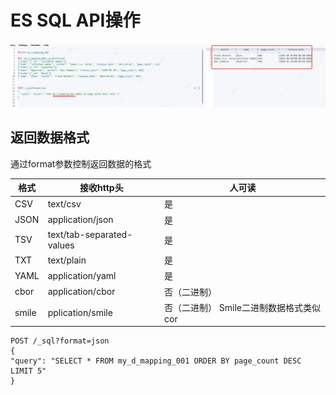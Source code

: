 # ES SQL API操作
![img_53.png](img_53.png)

## 返回数据格式
通过format参数控制返回数据的格式

| 格式   | 接收http头  | 人可读    |
|------|----------|--------|
| CSV  | text/csv | 是      |
| JSON |      application/json    | 是      |
| TSV  |     text/tab-separated-values     | 是      |
| TXT  |   text/plain       | 是      |
| YAML |      application/yaml    | 是      |
| cbor  |   application/cbor      | 否（二进制） |
| smile |      pplication/smile   |  否（二进制）  Smile二进制数据格式类似cor    |

```
POST /_sql?format=json
{
"query": "SELECT * FROM my_d_mapping_001 ORDER BY page_count DESC LIMIT 5"
}
```
